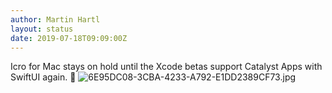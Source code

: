 ```yaml
---
author: Martin Hartl
layout: status
date: 2019-07-18T09:09:00Z
---
```

Icro for Mac stays on hold until the Xcode betas support Catalyst Apps with SwiftUI again. 🙁
![6E95DC08-3CBA-4233-A792-E1DD2389CF73.jpg](http://share.hartl.co/micro/6E95DC08-3CBA-4233-A792-E1DD2389CF73.jpg)
